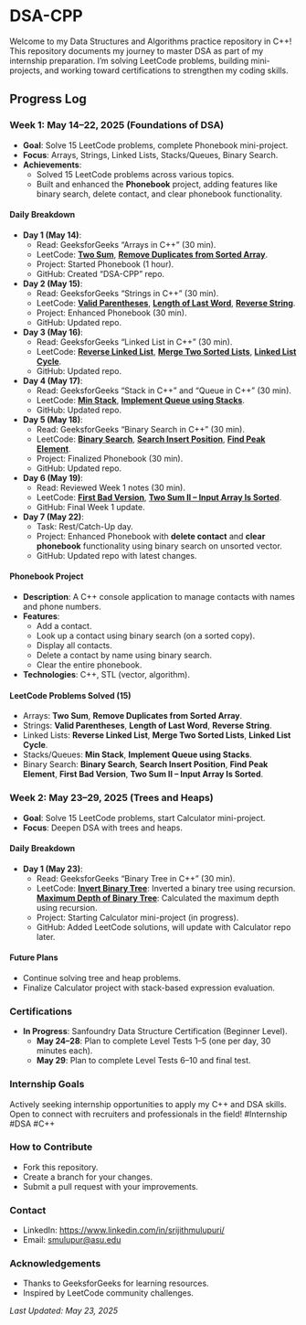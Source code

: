 # DSA-CPP

Welcome to my Data Structures and Algorithms practice repository in C++! This repository documents my journey to master DSA as part of my internship preparation. I’m solving LeetCode problems, building mini-projects, and working toward certifications to strengthen my coding skills.

## Progress Log

### Week 1: May 14–22, 2025 (Foundations of DSA)
- **Goal**: Solve 15 LeetCode problems, complete Phonebook mini-project.
- **Focus**: Arrays, Strings, Linked Lists, Stacks/Queues, Binary Search.
- **Achievements**:
  - Solved 15 LeetCode problems across various topics.
  - Built and enhanced the **Phonebook** project, adding features like binary search, delete contact, and clear phonebook functionality.

#### Daily Breakdown
- **Day 1 (May 14)**:
  - Read: GeeksforGeeks “Arrays in C++” (30 min).
  - LeetCode: **[Two Sum](https://leetcode.com/problems/two-sum/)**, **[Remove Duplicates from Sorted Array](https://leetcode.com/problems/remove-duplicates-from-sorted-array/)**.
  - Project: Started Phonebook (1 hour).
  - GitHub: Created “DSA-CPP” repo.
- **Day 2 (May 15)**:
  - Read: GeeksforGeeks “Strings in C++” (30 min).
  - LeetCode: **[Valid Parentheses](https://leetcode.com/problems/valid-parentheses/)**, **[Length of Last Word](https://leetcode.com/problems/length-of-last-word/)**, **[Reverse String](https://leetcode.com/problems/reverse-string/)**.
  - Project: Enhanced Phonebook (30 min).
  - GitHub: Updated repo.
- **Day 3 (May 16)**:
  - Read: GeeksforGeeks “Linked List in C++” (30 min).
  - LeetCode: **[Reverse Linked List](https://leetcode.com/problems/reverse-linked-list/)**, **[Merge Two Sorted Lists](https://leetcode.com/problems/merge-two-sorted-lists/)**, **[Linked List Cycle](https://leetcode.com/problems/linked-list-cycle/)**.
  - GitHub: Updated repo.
- **Day 4 (May 17)**:
  - Read: GeeksforGeeks “Stack in C++” and “Queue in C++” (30 min).
  - LeetCode: **[Min Stack](https://leetcode.com/problems/min-stack/)**, **[Implement Queue using Stacks](https://leetcode.com/problems/implement-queue-using-stacks/)**.
  - GitHub: Updated repo.
- **Day 5 (May 18)**:
  - Read: GeeksforGeeks “Binary Search in C++” (30 min).
  - LeetCode: **[Binary Search](https://leetcode.com/problems/binary-search/)**, **[Search Insert Position](https://leetcode.com/problems/search-insert-position/)**, **[Find Peak Element](https://leetcode.com/problems/find-peak-element/)**.
  - Project: Finalized Phonebook (30 min).
  - GitHub: Updated repo.
- **Day 6 (May 19)**:
  - Read: Reviewed Week 1 notes (30 min).
  - LeetCode: **[First Bad Version](https://leetcode.com/problems/first-bad-version/)**, **[Two Sum II – Input Array Is Sorted](https://leetcode.com/problems/two-sum-ii-input-array-is-sorted/)**.
  - GitHub: Final Week 1 update.
- **Day 7 (May 22)**:
  - Task: Rest/Catch-Up day.
  - Project: Enhanced Phonebook with **delete contact** and **clear phonebook** functionality using binary search on unsorted vector.
  - GitHub: Updated repo with latest changes.

#### Phonebook Project
- **Description**: A C++ console application to manage contacts with names and phone numbers.
- **Features**:
  - Add a contact.
  - Look up a contact using binary search (on a sorted copy).
  - Display all contacts.
  - Delete a contact by name using binary search.
  - Clear the entire phonebook.
- **Technologies**: C++, STL (vector, algorithm).

#### LeetCode Problems Solved (15)
- Arrays: **Two Sum**, **Remove Duplicates from Sorted Array**.
- Strings: **Valid Parentheses**, **Length of Last Word**, **Reverse String**.
- Linked Lists: **Reverse Linked List**, **Merge Two Sorted Lists**, **Linked List Cycle**.
- Stacks/Queues: **Min Stack**, **Implement Queue using Stacks**.
- Binary Search: **Binary Search**, **Search Insert Position**, **Find Peak Element**, **First Bad Version**, **Two Sum II – Input Array Is Sorted**.

### Week 2: May 23–29, 2025 (Trees and Heaps)
- **Goal**: Solve 15 LeetCode problems, start Calculator mini-project.
- **Focus**: Deepen DSA with trees and heaps.

#### Daily Breakdown
- **Day 1 (May 23)**:
  - Read: GeeksforGeeks “Binary Tree in C++” (30 min).
  - LeetCode: **[Invert Binary Tree](https://leetcode.com/problems/invert-binary-tree/)**: Inverted a binary tree using recursion. **[Maximum Depth of Binary Tree](https://leetcode.com/problems/maximum-depth-of-binary-tree/)**: Calculated the maximum depth using recursion.
  - Project: Starting Calculator mini-project (in progress).
  - GitHub: Added LeetCode solutions, will update with Calculator repo later.

#### Future Plans
- Continue solving tree and heap problems.
- Finalize Calculator project with stack-based expression evaluation.

### Certifications
- **In Progress**: Sanfoundry Data Structure Certification (Beginner Level).
  - **May 24–28**: Plan to complete Level Tests 1–5 (one per day, 30 minutes each).
  - **May 29**: Plan to complete Level Tests 6–10 and final test.

### Internship Goals
Actively seeking internship opportunities to apply my C++ and DSA skills. Open to connect with recruiters and professionals in the field! #Internship #DSA #C++

### How to Contribute
- Fork this repository.
- Create a branch for your changes.
- Submit a pull request with your improvements.

### Contact
- LinkedIn: https://www.linkedin.com/in/srijithmulupuri/
- Email: smulupur@asu.edu

### Acknowledgements
- Thanks to GeeksforGeeks for learning resources.
- Inspired by LeetCode community challenges.

*Last Updated: May 23, 2025*
